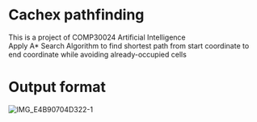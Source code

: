 # Cachex pathfinding 

This is a project of COMP30024 Artificial Intelligence <br />
Apply A* Search Algorithm to find shortest path from start coordinate to end coordinate while avoiding already-occupied cells

# Output format

![IMG_E4B90704D322-1](https://user-images.githubusercontent.com/89648977/168201104-3d43f078-88e1-4f64-be90-81849e45670f.jpeg)
